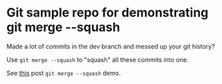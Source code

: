 # Git sample repo for demonstrating git merge --squash 

Made a lot of commits in the dev branch and messed up your git history? 

Use `git merge --squash` to "squash" all these commits into one.

See [this](https://rokpoto.com/messed-git-history-use-git-merge-squash/) post `git merge --squash` demo. 
